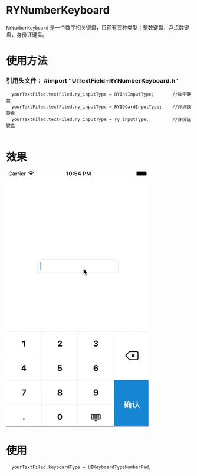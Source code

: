 # RYNumberKeyboard

`RYNumberKeyboard` 是一个数字相关键盘，目前有三种类型：整数键盘，浮点数键盘，身份证键盘。

# 使用方法
### 引用头文件： #import "UITextField+RYNumberKeyboard.h"
```
  yourTextFiled.textFiled.ry_inputType = RYIntInputType;       //数字键盘
  yourTextFiled.textFiled.ry_inputType = RYIDCardInputType;    //浮点数键盘
  yourTextFiled.textFiled.ry_inputType = ry_inputType;         //身份证键盘
  
```

# 效果

![RYNumberKeyboard](https://github.com/Resory/Images/blob/master/RYNumberKeyboard.gif)

# 使用
```
  yourTextFiled.keyboardType = UIKeyboardTypeNumberPad;
```
